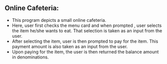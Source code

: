 ## Online Cafeteria:  

-	This program depicts a small online cafeteria. 
-	Here, user first checks the menu card and when prompted , user selects the item he/she wants to eat. That selection is taken as an input from the user.
-	After selecting the item, user is then prompted to pay for the item. This payment amount is also taken as an input from the user.
-	Upon paying for the item, the user is then returned the balance amount in denominations. 
